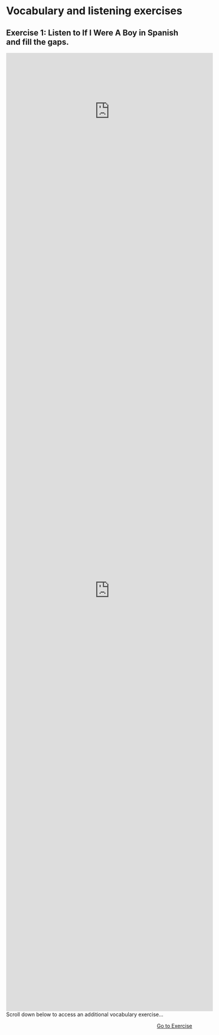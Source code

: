 <h1>Vocabulary and listening exercises</h1>
<h2>Exercise 1: Listen to If I Were A Boy in Spanish and fill the gaps.</h2>

<iframe width="560" height="315" src="https://www.youtube.com/embed/reNbbLSwRlE" frameborder="0" allow="accelerometer; autoplay; encrypted-media; gyroscope; picture-in-picture" allowfullscreen></iframe>

<iframe src="https://h5p.org/h5p/embed/345734" width="560" height="2279" frameborder="0" allowfullscreen="allowfullscreen"></iframe>
Scroll down below to access an additional vocabulary exercise...

<p>
  <a style="float:right;" href="[practice].html">Go to Exercise</a>
  </p>
  <div style="clear:both;"> </div>
